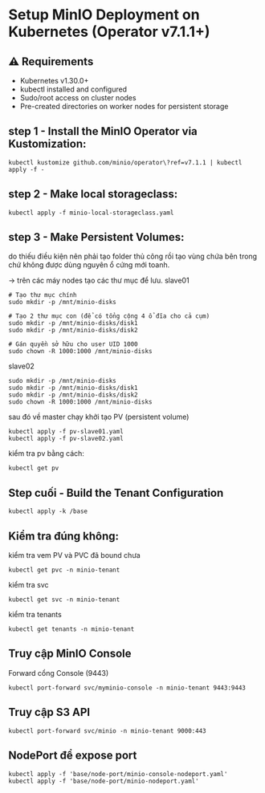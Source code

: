 # Setup MinIO Deployment on Kubernetes (Operator v7.1.1+)
## ⚠️ Requirements
- Kubernetes v1.30.0+
- kubectl installed and configured
- Sudo/root access on cluster nodes
- Pre-created directories on worker nodes for persistent storage

## step 1 - Install the MinIO Operator via Kustomization:
```
kubectl kustomize github.com/minio/operator\?ref=v7.1.1 | kubectl apply -f -
```

## step 2 - Make local storageclass:
```
kubectl apply -f minio-local-storageclass.yaml
```

## step 3 - Make Persistent Volumes:

do thiếu điều kiện nên phải tạo folder thủ công rồi tạo vùng chứa bên trong chứ không được dùng nguyên ổ cứng mới toanh.

-> trên các máy nodes tạo các thư mục để lưu.
slave01
```
# Tạo thư mục chính
sudo mkdir -p /mnt/minio-disks

# Tạo 2 thư mục con (để có tổng cộng 4 ổ đĩa cho cả cụm)
sudo mkdir -p /mnt/minio-disks/disk1
sudo mkdir -p /mnt/minio-disks/disk2

# Gán quyền sở hữu cho user UID 1000
sudo chown -R 1000:1000 /mnt/minio-disks
```

slave02
```
sudo mkdir -p /mnt/minio-disks
sudo mkdir -p /mnt/minio-disks/disk1
sudo mkdir -p /mnt/minio-disks/disk2
sudo chown -R 1000:1000 /mnt/minio-disks
```

sau đó về master chạy khởi tạo PV (persistent volume)
```
kubectl apply -f pv-slave01.yaml
kubectl apply -f pv-slave02.yaml
```

kiểm tra pv bằng cách:
```
kubectl get pv
```

## Step cuối -  Build the Tenant Configuration
```
kubectl apply -k /base
```


## Kiểm tra đúng không:

kiểm tra vem PV và PVC đã bound chưa
```
kubectl get pvc -n minio-tenant
```

kiểm tra svc
```
kubectl get svc -n minio-tenant
```

kiểm tra tenants
```
kubectl get tenants -n minio-tenant
```

##  Truy cập MinIO Console
Forward cổng Console (9443)
```
kubectl port-forward svc/myminio-console -n minio-tenant 9443:9443
```

## Truy cập S3 API
```
kubectl port-forward svc/minio -n minio-tenant 9000:443
```

## NodePort để expose port
```
kubectl apply -f 'base/node-port/minio-console-nodeport.yaml'
kubectl apply -f 'base/node-port/minio-nodeport.yaml'
```